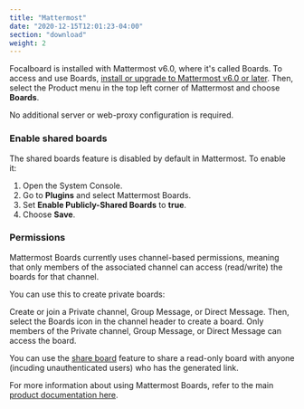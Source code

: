 ```yaml
---
title: "Mattermost"
date: "2020-12-15T12:01:23-04:00"
section: "download"
weight: 2
---
```


Focalboard is installed with Mattermost v6.0, where it's called Boards. To access and use Boards, [install or upgrade to Mattermost v6.0 or later](https://mattermost.com/get-started/?utm_source=focalboard&utm_campaign=focalboard). Then, select the Product menu in the top left corner of Mattermost and choose **Boards**.

No additional server or web-proxy configuration is required.

### Enable shared boards

The shared boards feature is disabled by default in Mattermost. To enable it:

1. Open the System Console.
2. Go to **Plugins** and select Mattermost Boards.
3. Set **Enable Publicly-Shared Boards** to **true**.
4. Choose **Save**.

### Permissions

Mattermost Boards currently uses channel-based permissions, meaning that only members of the associated channel can access (read/write) the boards for that channel.

You can use this to create private boards:

Create or join a Private channel, Group Message, or Direct Message. Then, select the Boards icon in the channel header to create a board. Only members of the Private channel, Group Message, or Direct Message can access the board.

You can use the [share board](/guide/user/#sharing-boards) feature to share a read-only board with anyone (incuding unauthenticated users) who has the generated link.

For more information about using Mattermost Boards, refer to the main [product documentation here](https://docs.mattermost.com/guides/boards.html?utm_source=focalboard&utm_campaign=focalboard).
